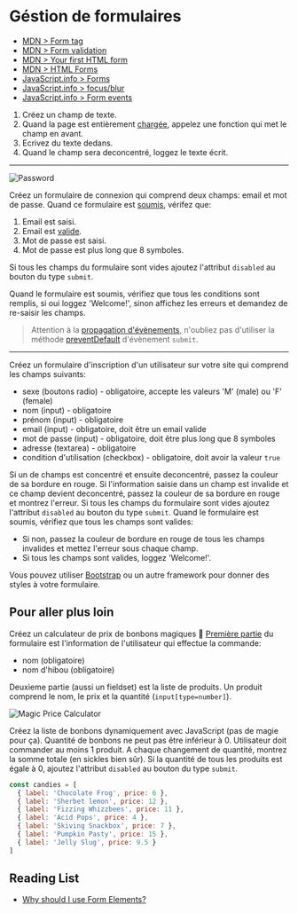 # Géstion de formulaires

+ [MDN > Form tag](https://developer.mozilla.org/en-US/docs/Web/HTML/Element/form)
+ [MDN > Form validation](https://developer.mozilla.org/en-US/docs/Learn/HTML/Forms/Form_validation)
+ [MDN > Your first HTML form](https://developer.mozilla.org/en-US/docs/Learn/HTML/Forms/Your_first_HTML_form)
+ [MDN > HTML Forms](https://www.w3schools.com/html/html_forms.asp)
+ [JavaScript.info > Forms](http://javascript.info/form-elements)
+ [JavaScript.info > focus/blur](http://javascript.info/focus-blur)
+ [JavaScript.info > Form events](http://javascript.info/forms-submit) 

1. Créez un champ de texte. 
2. Quand la page est entièrement [chargée](https://developer.mozilla.org/en-US/docs/Web/API/GlobalEventHandlers/onload), appelez une fonction qui met le champ en avant. 
3. Ecrivez du texte dedans. 
4. Quand le champ sera deconcentré, loggez le texte écrit.

---

![Password](http://www.commitstrip.com/wp-content/uploads/2014/01/Strips-Mot-de-passe-650-final.jpg)

Créez un formulaire de connexion qui comprend deux champs: email et mot de passe.
Quand ce formulaire est [soumis](https://developer.mozilla.org/en-US/docs/Web/Events/submit), vérifez que:
1. Email est saisi.
2. Email est [valide](https://stackoverflow.com/questions/46155/how-to-validate-an-email-address-in-javascript).
3. Mot de passe est saisi.
4. Mot de passe est plus long que 8 symboles.

Si tous les champs du formulaire sont vides ajoutez l'attribut `disabled` au bouton du type `submit`.

Quand le formulaire est soumis, vérifiez que tous les conditions sont remplis, si oui loggez 'Welcome!', sinon affichez les erreurs et demandez de re-saisir les champs.

> Attention à la [propagation d'évènements](https://developer.mozilla.org/en-US/docs/Learn/JavaScript/Building_blocks/Events#Event_bubbling_and_capture), n'oubliez pas d'utiliser la méthode [preventDefault](https://developer.mozilla.org/en-US/docs/Web/API/Event/preventDefault) d'évènement `submit`.

---

Créez un formulaire d'inscription d'un utilisateur sur votre site qui comprend les champs suivants:

+ sexe (boutons radio) - obligatoire, accepte les valeurs 'M' (male) ou 'F' (female)
+ nom (input) - obligatoire
+ prénom (input) - obligatoire
+ email (input) - obligatoire, doit être un email valide 
+ mot de passe (input) - obligatoire, doit être plus long que 8 symboles
+ adresse (textarea) - obligatoire
+ condition d'utilisation (checkbox) - obligatoire, doit avoir la valeur `true`

Si un de champs est concentré et ensuite deconcentré, passez la couleur de sa bordure en rouge.
Si l'information saisie dans un champ est invalide et ce champ devient deconcentré, passez la couleur de sa bordure en rouge et montrez l'erreur.
Si tous les champs du formulaire sont vides ajoutez l'attribut `disabled` au bouton du type `submit`.
Quand le formulaire est soumis, vérifiez que tous les champs sont valides:
+ Si non, passez la couleur de bordure en rouge de tous les champs invalides et mettez l'erreur sous chaque champ.
+ Si tous les champs sont valides, loggez 'Welcome!'.

Vous pouvez utiliser [Bootstrap](https://getbootstrap.com/docs/4.1/components/forms/) ou un autre framework pour donner des styles à votre formulaire.

## Pour aller plus loin

Créez un calculateur de prix de bonbons magiques 🔮
[Première partie](https://developer.mozilla.org/en-US/docs/Web/HTML/Element/fieldset) du formulaire est l'information de l'utilisateur qui effectue la commande: 
+ nom (obligatoire)
+ nom d'hibou (obligatoire)

Deuxìeme partie (aussi un fieldset) est la liste de produits. Un produit comprend le nom, le prix et la quantité (`input[type=number]`).

![Magic Price Calculator](https://i.ibb.co/b5N6Cg5/Magic-price-calculator.png)

Créez la liste de bonbons dynamiquement avec JavaScript (pas de magie pour ça).
Quantité de bonbons ne peut pas être inférieur à 0.
Utilisateur doit commander au moins 1 produit.
A chaque changement de quantité, montrez la somme totale (en sickles bien sûr).
Si la quantité de tous les produits est égale à 0, ajoutez l'attribut `disabled` au bouton du type `submit`.

```js
const candies = [
  { label: 'Chocolate Frog', price: 6 },
  { label: 'Sherbet lemon', price: 12 },
  { label: 'Fizzing Whizzbees', price: 11 },
  { label: 'Acid Pops', price: 4 },
  { label: 'Skiving Snackbox', price: 7 },
  { label: 'Pumpkin Pasty', price: 15 },
  { label: 'Jelly Slug', price: 9.5 }
]
```

## Reading List

+ [Why should I use Form Elements?](https://medium.com/@hanna.soloman/why-should-i-use-form-elements-a7baa8f8306)